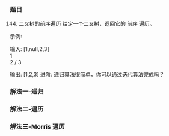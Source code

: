 ### 题目

144. 二叉树的前序遍历
给定一个二叉树，返回它的 前序 遍历。

 示例:

输入: [1,null,2,3]  
   1
    \
     2
    /
   3 

输出: [1,2,3]
进阶: 递归算法很简单，你可以通过迭代算法完成吗？

### 解法一-递归


### 解法二-遍历


### 解法三-Morris 遍历

